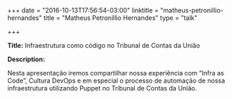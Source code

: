 +++
date = "2016-10-13T17:56:54-03:00"
linktitle = "matheus-petronillio-hernandes"
title = "Matheus Petronillio Hernandes"
type = "talk"

+++

<div class="span-15  ">
  <div class="span-15  last ">
  <p><strong>Title:</strong>
Infraestrutura como código no Tribunal de Contas da União
</p>

<p><strong>Description:</strong></p>

<p>
Nesta apresentação iremos compartilhar nossa experiência com “Infra as Code”, Cultura DevOps e em especial o processo de automação de nossa infraestrutura utilizando Puppet no Tribunal de Contas da União.
</p>
<p>

  </div>
</div>


